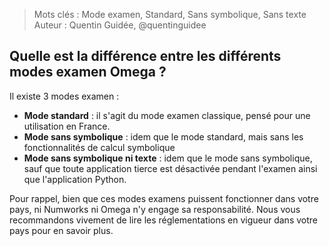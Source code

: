 > Mots clés : Mode examen, Standard, Sans symbolique, Sans texte
> Auteur : Quentin Guidée, @quentinguidee

## Quelle est la différence entre les différents modes examen Omega ?

Il existe 3 modes examen :

* **Mode standard** : il s'agit du mode examen classique, pensé pour une utilisation en France.
* **Mode sans symbolique** : idem que le mode standard, mais sans les fonctionnalités de calcul symbolique
* **Mode sans symbolique ni texte** : idem que le mode sans symbolique, sauf que toute application tierce est désactivée pendant l'examen ainsi que l'application Python.

Pour rappel, bien que ces modes examens puissent fonctionner dans votre pays, ni Numworks ni Omega n'y engage sa responsabilité. Nous vous recommandons vivement de lire les réglementations en vigueur dans votre pays pour en savoir plus.
